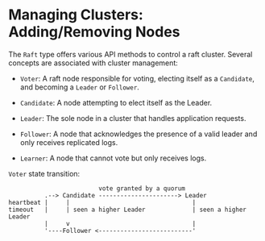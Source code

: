 # Managing Clusters: Adding/Removing Nodes

The `Raft` type offers various API methods to control a raft cluster.
Several concepts are associated with cluster management:

- `Voter`: A raft node responsible for voting, electing itself as a `Candidate`, and becoming a `Leader` or `Follower`.

- `Candidate`: A node attempting to elect itself as the Leader.

- `Leader`: The sole node in a cluster that handles application requests.

- `Follower`: A node that acknowledges the presence of a valid leader and only receives replicated logs.

- `Learner`: A node that cannot vote but only receives logs.


`Voter` state transition:

```text
                         vote granted by a quorum
          .--> Candidate ----------------------> Leader
heartbeat |     |                                  |
timeout   |     | seen a higher Leader             | seen a higher Leader
          |     v                                  |
          '----Follower <--------------------------'
```
